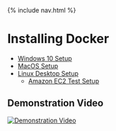 {% include nav.html %}
# Installing Docker
- [Windows 10 Setup](setup.Windows10.md)
- [MacOS Setup](setup.MacOS.md)
- [Linux Desktop Setup](setup.LinuxDesktop.md)
  - [Amazon EC2 Test Setup](https://wiki.duraspace.org/display/~terrywbrady/Create+EC2+for+DSpace+Docker)

## Demonstration Video
[![Demonstration Video](https://i.ytimg.com/vi/4mgVtB0t8aM/hqdefault.jpg)](https://www.youtube.com/watch?v=4mgVtB0t8aM)
